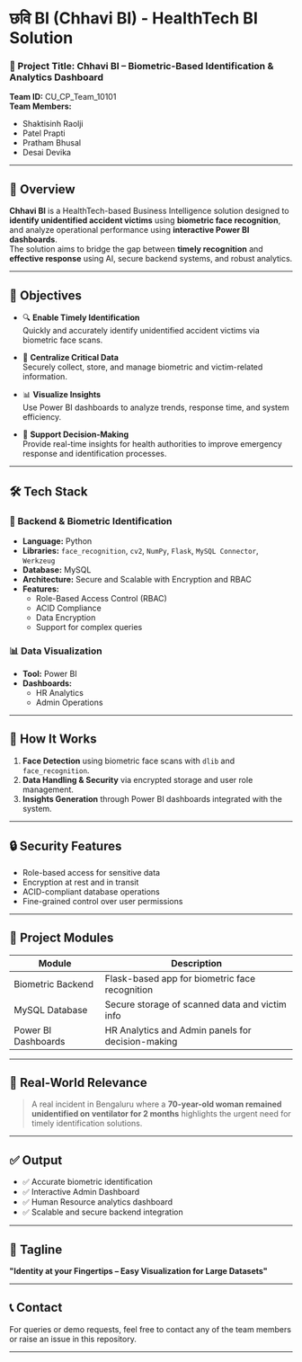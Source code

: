 # छवि BI (Chhavi BI) - HealthTech BI Solution

### 🏥 Project Title: Chhavi BI – Biometric-Based Identification & Analytics Dashboard  
**Team ID:** CU_CP_Team_10101  
**Team Members:**  
- Shaktisinh Raolji  
- Patel Prapti  
- Pratham Bhusal
- Desai Devika  

---

## 🚀 Overview

**Chhavi BI** is a HealthTech-based Business Intelligence solution designed to **identify unidentified accident victims** using **biometric face recognition**, and analyze operational performance using **interactive Power BI dashboards**.  
The solution aims to bridge the gap between **timely recognition** and **effective response** using AI, secure backend systems, and robust analytics.

---

## 🎯 Objectives

- 🔍 **Enable Timely Identification**  
  Quickly and accurately identify unidentified accident victims via biometric face scans.

- 🧠 **Centralize Critical Data**  
  Securely collect, store, and manage biometric and victim-related information.

- 📊 **Visualize Insights**  
  Use Power BI dashboards to analyze trends, response time, and system efficiency.

- 🏥 **Support Decision-Making**  
  Provide real-time insights for health authorities to improve emergency response and identification processes.

---

## 🛠️ Tech Stack

### 🔐 Backend & Biometric Identification
- **Language:** Python  
- **Libraries:** `face_recognition`, `cv2`, `NumPy`, `Flask`, `MySQL Connector`, `Werkzeug`  
- **Database:** MySQL  
- **Architecture:** Secure and Scalable with Encryption and RBAC  
- **Features:**  
  - Role-Based Access Control (RBAC)  
  - ACID Compliance  
  - Data Encryption  
  - Support for complex queries  

### 📊 Data Visualization
- **Tool:** Power BI  
- **Dashboards:**  
  - HR Analytics  
  - Admin Operations  

---

## 📸 How It Works

1. **Face Detection** using biometric face scans with `dlib` and `face_recognition`.
2. **Data Handling & Security** via encrypted storage and user role management.
3. **Insights Generation** through Power BI dashboards integrated with the system.

---

## 🔒 Security Features

- Role-based access for sensitive data  
- Encryption at rest and in transit  
- ACID-compliant database operations  
- Fine-grained control over user permissions

---

## 📂 Project Modules

| Module            | Description                                      |
|-------------------|--------------------------------------------------|
| Biometric Backend | Flask-based app for biometric face recognition   |
| MySQL Database    | Secure storage of scanned data and victim info   |
| Power BI Dashboards | HR Analytics and Admin panels for decision-making |

---

## 📸 Real-World Relevance

> A real incident in Bengaluru where a **70-year-old woman remained unidentified on ventilator for 2 months** highlights the urgent need for timely identification solutions.

---

## ✅ Output

- ✅ Accurate biometric identification
- ✅ Interactive Admin Dashboard
- ✅ Human Resource analytics dashboard
- ✅ Scalable and secure backend integration

---

## 📣 Tagline

**"Identity at your Fingertips – Easy Visualization for Large Datasets"**

---

## 📞 Contact

For queries or demo requests, feel free to contact any of the team members or raise an issue in this repository.

---
